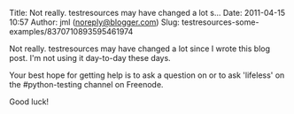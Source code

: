 Title: Not really. testresources may have changed a lot s...
Date: 2011-04-15 10:57
Author: jml (noreply@blogger.com)
Slug: testresources-some-examples/8370710893595461974

Not really. testresources may have changed a lot since I wrote this blog
post. I'm not using it day-to-day these days.  
  
Your best hope for getting help is to ask a question on or to ask
'lifeless' on the \#python-testing channel on Freenode.  
  
Good luck!

